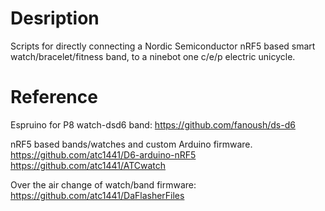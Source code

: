 # Desription

Scripts for directly connecting a Nordic Semiconductor nRF5 based smart watch/bracelet/fitness band, to a ninebot one c/e/p electric unicycle.


# Reference

Espruino for P8 watch-dsd6 band:
https://github.com/fanoush/ds-d6

nRF5 based bands/watches and custom Arduino firmware.
https://github.com/atc1441/D6-arduino-nRF5
https://github.com/atc1441/ATCwatch

Over the air change of watch/band firmware:
https://github.com/atc1441/DaFlasherFiles




